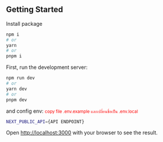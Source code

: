 ## Getting Started

Install package

```bash
npm i
# or
yarn
# or
pnpm i
```

First, run the development server:

```bash
npm run dev
# or
yarn dev
# or
pnpm dev
```

and config env:
<small style="color:red">copy file .env.example และเปลี่ยนชื่อเป็น .env.local</small>

```bash
NEXT_PUBLIC_API={API ENDPOINT}
```

Open [http://localhost:3000](http://localhost:3000) with your browser to see the result.
